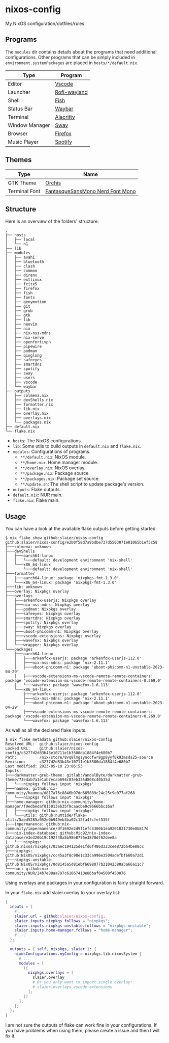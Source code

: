 # nixos-config

My NixOS configuration/dotfiles/rules.

## Programs

The `modules` dir contains details about the programs that need additional
configurations. Other programs that can be simply included in
`environment.systemPackages` are placed in `hosts/*/default.nix`.

| Type           | Program                                             |
| -------------- | --------------------------------------------------- |
| Editor         | [Vscode](https://code.visualstudio.com/)            |
| Launcher       | [Rofi-wayland](https://github.com/lbonn/rofi)       |
| Shell          | [Fish](https://fishshell.com/)                      |
| Status Bar     | [Waybar](https://github.com/alexays/waybar)         |
| Terminal       | [Alacritty](https://github.com/alacritty/alacritty) |
| Window Manager | [Sway](https://swaywm.org/)                         |
| Browser        | [Firefox](http://www.mozilla.com/en-US/firefox/)    |
| Music Player   | [Spotify](https://www.spotify.com/)                 |

## Themes

| Type          | Name                                                                                                                    |
| ------------- | ----------------------------------------------------------------------------------------------------------------------- |
| GTK Theme     | [Orchis](https://github.com/vinceliuice/Orchis-theme)                                                                   |
| Terminal Font | [FantasqueSansMono Nerd Font Mono](https://github.com/ryanoasis/nerd-fonts/tree/master/patched-fonts/FantasqueSansMono) |

## Structure

Here is an overview of the folders' structure:

```
.
├── hosts
│   ├── local
│   └── n1
├── lib
├── modules
│   ├── avahi
│   ├── bluetooth
│   ├── clash
│   ├── common
│   ├── direnv
│   ├── extlinux
│   ├── fcitx5
│   ├── firefox
│   ├── fish
│   ├── fonts
│   ├── genymotion
│   ├── git
│   ├── grub
│   ├── gtk
│   ├── lib
│   ├── neovim
│   ├── nix
│   ├── nix-nss-mdns
│   ├── nix-serve
│   ├── openfortivpn
│   ├── pipewire
│   ├── podman
│   ├── qinglong
│   ├── safeeyes
│   ├── smartdns
│   ├── spotify
│   ├── sway
│   ├── users
│   ├── vscode
│   └── waybar
├── outputs
│   ├── colmena.nix
│   ├── devShells.nix
│   ├── formatter.nix
│   ├── lib.nix
│   ├── overlay.nix
│   ├── overlays.nix
│   └── packages.nix
├── default.nix
└── flake.nix
```

- `hosts`: The NixOS configurations.
- `lib`: Some utils to build outputs in `default.nix` and `flake.nix`.
- `modules`: Configurations of programs.
  - `**/default.nix`: NixOS module.
  - `**/home.nix`: Home manager module.
  - `**/overlay.nix`: NixOS overlay.
  - `**/package.nix`: Package source.
  - `**/packages.nix`: Package set source.
  - `**/update.sh`: The shell script to update package's version.
- `outputs`: Flake outputs.
- `default.nix`: NUR main.
- `flake.nix`: Flake main.

## Usage

You can have a look at the available flake outputs before getting started.

```console
$ nix flake show github:slaier/nixos-config
github:slaier/nixos-config/e2b0f58d7a9bdbe737d5503071e01065b1ef5c58
├───colmena: unknown
├───devShells
│   ├───aarch64-linux
│   │   └───default: development environment 'nix-shell'
│   └───x86_64-linux
│       └───default: development environment 'nix-shell'
├───formatter
│   ├───aarch64-linux: package 'nixpkgs-fmt-1.3.0'
│   └───x86_64-linux: package 'nixpkgs-fmt-1.3.0'
├───lib: unknown
├───overlay: Nixpkgs overlay
├───overlays
│   ├───arkenfox-userjs: Nixpkgs overlay
│   ├───nix-nss-mdns: Nixpkgs overlay
│   ├───podman: Nixpkgs overlay
│   ├───safeeyes: Nixpkgs overlay
│   ├───smartdns: Nixpkgs overlay
│   ├───spotify: Nixpkgs overlay
│   ├───sway: Nixpkgs overlay
│   ├───uboot-phicomm-n1: Nixpkgs overlay
│   ├───vscode-extensions: Nixpkgs overlay
│   ├───wavefox: Nixpkgs overlay
│   └───wrapper: Nixpkgs overlay
└───packages
    ├───aarch64-linux
    │   ├───arkenfox-userjs: package 'arkenfox-userjs-112.0'
    │   ├───nix-nss-mdns: package 'nix-2.11.1'
    │   ├───uboot-phicomm-n1: package 'uboot-phicomm-n1-unstable-2023-04-29'
    │   ├───vscode-extensions-ms-vscode-remote-remote-containers: package 'vscode-extension-ms-vscode-remote-remote-containers-0.269.0'
    │   └───wavefox: package 'wavefox-1.6.113'
    └───x86_64-linux
        ├───arkenfox-userjs: package 'arkenfox-userjs-112.0'
        ├───nix-nss-mdns: package 'nix-2.11.1'
        ├───uboot-phicomm-n1: package 'uboot-phicomm-n1-unstable-2023-04-29'
        ├───vscode-extensions-ms-vscode-remote-remote-containers: package 'vscode-extension-ms-vscode-remote-remote-containers-0.269.0'
        └───wavefox: package 'wavefox-1.6.113'
```

As well as all the declared flake inputs.

```console
$ nix flake metadata github:slaier/nixos-config
Resolved URL:  github:slaier/nixos-config
Locked URL:    github:slaier/nixos-config/c3277d2d83b43e10711e1b3500da1884f4e680b7
Path:          /nix/store/8vq8lmgsynccfwr8gp8yyf8k93msds25-source
Revision:      c3277d2d83b43e10711e1b3500da1884f4e680b7
Last modified: 2023-05-10 23:06:53
Inputs:
├───darkmatter-grub-theme: gitlab:VandalByte/darkmatter-grub-theme/73edab7a1e1ab7ecab694c03eb335d808c40b35d
│   └───nixpkgs follows input 'nixpkgs'
├───haumea: github:nix-community/haumea/d817a76c8846b97dd665889c24c25c9e077af268
│   └───nixpkgs follows input 'nixpkgs'
├───home-manager: github:nix-community/home-manager/f9edbedaf015013eb35f8caacbe0c9666bbc16af
│   ├───nixpkgs follows input 'nixpkgs'
│   └───utils: github:numtide/flake-utils/5aed5285a952e0b949eb3ba02c12fa4fcfef535f
├───impermanence: github:nix-community/impermanence/df1692e2d9f1efc4300b1ea9201831730e0b817d
├───nix-index-database: github:Mic92/nix-index-database/e3e320b19c192f40a5b98e8776e3870df62dee8a
│   └───nixpkgs: github:nixos/nixpkgs/03aec194125de1fd6f486d323cee872bb4be88cc
├───nixpkgs: github:NixOS/nixpkgs/cc45a3f8c98e1c33ca996e3504adefbf660a72d1
├───nixpkgs-unstable: github:NixOS/nixpkgs/0d8145a5d81ebf6698077b21042380a3a66a11c7
└───nur: github:nix-community/NUR/24b7e88aa797c61667410e86baf04500f450076
```

Using overlays and packages in your configuration is fairly straight forward.

In your `flake.nix` add slaier.overlay to your overlay list:

```nix
{
  inputs = {
    # ...
    slaier.url = github:slaier/nixos-config;
    slaier.inputs.nixpkgs.follows = "nixpkgs";
    slaier.inputs.nixpkgs-unstable.follows = "nixpkgs-unstable";
    slaier.inputs.home-manager.follows = "home-manager";
    # ...
  };

  outputs = { self, nixpkgs, slaier }: {
    nixosConfigurations.myConfig = nixpkgs.lib.nixosSystem {
      # ...
      modules = [
        ({
          nixpkgs.overlays = [
            slaier.overlay
            # Or you only want to import single overlay:
            # slaier.overlays.vscode-extensions
          ];
        })
      ];
    };
  };
}
```

I am not sure the outputs of flake can work fine in your configurations. If you
have problems when using them, please create a issue and then I will fix it.
